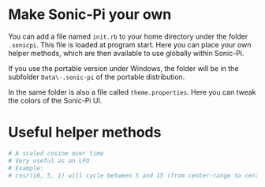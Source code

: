 # Make Sonic-Pi your own

You can add a file named `init.rb` to your home directory under the folder `.sonicpi`. This file is loaded at program start. Here you can place your own helper methods, which are then available to use globally within Sonic-Pi.

If you use the portable version under Windows, the folder will be in the subfolder `Data\-.sonic-pi` of the portable distribution.

In the same folder is also a file called `theme.properties`. Here you can tweak the colors of the Sonic-Pi UI.

# Useful helper methods

```ruby
# A scaled cosine over time
# Very useful as an LFO
# Example:
# cosr(10, 5, 1) will cycle between 5 and 15 (from center-range to center+range)